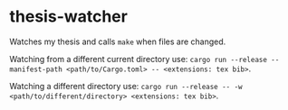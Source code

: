 # thesis-watcher
Watches my thesis and calls `make` when files are changed.

Watching from a different current directory use: `cargo run --release --manifest-path <path/to/Cargo.toml> -- <extensions: tex bib>`.

Watching a different directory use: `cargo run --release -- -w <path/to/different/directory> <extensions: tex bib>`.
